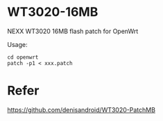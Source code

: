 # WT3020-16MB

NEXX WT3020 16MB flash patch for OpenWrt

Usage:

```
cd openwrt
patch -p1 < xxx.patch
```

# Refer

https://github.com/denisandroid/WT3020-PatchMB


